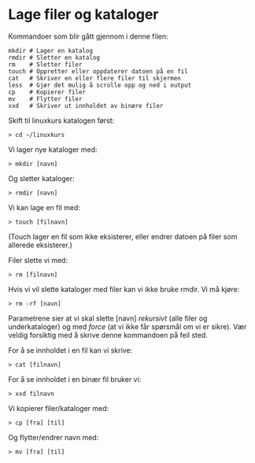# Lage filer og kataloger

Kommandoer som blir gått gjennom i denne filen:

    mkdir # Lager en katalog
    rmdir # Sletter en katalog
    rm    # Sletter filer
    touch # Oppretter eller oppdaterer datoen på en fil
    cat   # Skriver en eller flere filer til skjermen
    less  # Gjør det mulig å scrolle opp og ned i output
    cp    # Kopierer filer
    mv    # Flytter filer
    xxd   # Skriver ut innholdet av binære filer

Skift til linuxkurs katalogen først:

    > cd ~/linuxkurs

Vi lager nye kataloger med:

    > mkdir [navn]

Og sletter kataloger:

    > rmdir [navn]

Vi kan lage en fil med:

    > touch [filnavn]

(Touch lager en fil som ikke eksisterer, eller endrer datoen på filer som allerede eksisterer.)

Filer slette vi med:

    > rm [filnavn]

Hvis vi vil slette kataloger med filer kan vi ikke bruke rmdir. Vi må kjøre:

    > rm -rf [navn]

Parametrene sier at vi skal slette [navn] _rekursivt_ (alle filer og underkataloger) og med _force_ (at vi ikke får spørsmål om vi er sikre). Vær veldig forsiktig med å skrive denne kommandoen på feil sted.

For å se innholdet i en fil kan vi skrive:

    > cat [filnavn]

For å se innholdet i en binær fil bruker vi:

    > xxd filnavn

Vi kopierer filer/kataloger med:

    > cp [fra] [til]

Og flytter/endrer navn med:

    > mv [fra] [til]
